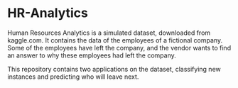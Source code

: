 # HR-Analytics

Human Resources Analytics is a simulated dataset, downloaded from kaggle.com. It contains the data of
the employees of a fictional company. Some of the employees have left the company, and the vendor wants to find an answer to why these employees had left the company.

This repository contains two applications on the dataset, classifying new instances and predicting who will leave next.
